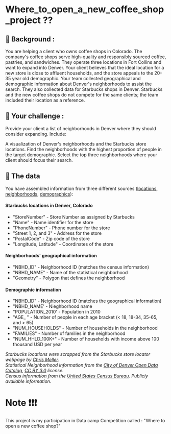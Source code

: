 # Where_to_open_a_new_coffee_shop_project ??
##  📖 Background :
You are helping a client who owns coffee shops in Colorado. The company's coffee shops serve high-quality and responsibly sourced coffee, pastries, and sandwiches. They operate three locations in Fort Collins and want to expand into Denver. Your client believes that the ideal location for a new store is close to affluent households, and the store appeals to the 20-35 year old demographic. Your team collected geographical and demographic information about Denver's neighborhoods to assist the search. They also collected data for Starbucks shops in Denver. Starbucks and the new coffee shops do not compete for the same clients; the team included their location as a reference.
## 💪 Your challenge :
Provide your client a list of neighborhoods in Denver where they should consider expanding. Include:

A visualization of Denver's neighborhoods and the Starbucks store locations.
Find the neighborhoods with the highest proportion of people in the target demographic.
Select the top three neighborhoods where your client should focus their search.

## 💾 The data
You have assembled information from three different sources ([locations](https://github.com/chrismeller/), [neighborhoods](http://data.denvergov.org), [demographics](https://www.census.gov/)):

#### Starbucks locations in Denver, Colorado
- "StoreNumber" - Store Number as assigned by Starbucks
- "Name" - Name identifier for the store
- "PhoneNumber" - Phone number for the store
- "Street 1, 2, and 3" - Address for the store
- "PostalCode" - Zip code of the store
- "Longitude, Latitude" - Coordinates of the store

#### Neighborhoods' geographical information
- "NBHD_ID" - Neighborhood ID (matches the census information)
- "NBHD_NAME" - Name of the statistical neighborhood
- "Geometry" - Polygon that defines the neighborhood

#### Demographic information
- "NBHD_ID" - Neighborhood ID (matches the geographical information)
- "NBHD_NAME' - Nieghborhood name
- "POPULATION_2010' - Population in 2010
- "AGE_ " - Number of people in each age bracket (< 18, 18-34, 35-65, and > 65)
- "NUM_HOUSEHOLDS" - Number of households in the neighborhood
- "FAMILIES" - Number of families in the neighborhood
- "NUM_HHLD_100K+" - Number of households with income above 100 thousand USD per year

_Starbucks locations were scrapped from the Starbucks store locator webpage by [Chris Meller](https://github.com/chrismeller/)._  
_Statistical Neighborhood information from the [City of Denver Open Data Catalog](http://data.denvergov.org), [CC BY 3.0](http://creativecommons.org/licenses/by/3.0/) license._      
_Census information from the [United States Census Bureau](https://www.census.gov/). Publicly available information._


# Note ❗❗❗

This project is my participation in Data camp Competition called : "Where to open a new coffee shop?"
